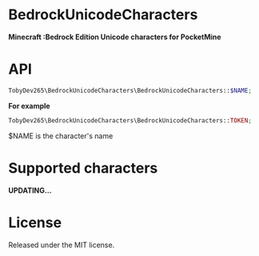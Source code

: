 # BedrockUnicodeCharacters
**Minecraft :Bedrock Edition Unicode characters for PocketMine**
# API
```php
TobyDev265\BedrockUnicodeCharacters\BedrockUnicodeCharacters::$NAME;
```

**For example**

```php
TobyDev265\BedrockUnicodeCharacters\BedrockUnicodeCharacters::TOKEN;
```
$NAME is the character's name
# Supported characters
**UPDATING...**
# License
Released under the MIT license.
